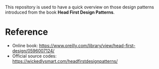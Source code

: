 
This repository is used to have a quick overview on those design patterns introduced from the book __Head First Design Patterns__.


# Reference
- Online book: https://www.oreilly.com/library/view/head-first-design/0596007124/
- Official source codes: https://wickedlysmart.com/headfirstdesignpatterns/
